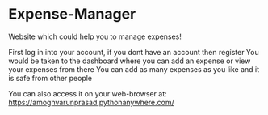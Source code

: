 # Expense-Manager
Website which could help you to manage expenses!

First log in into your account, if you dont have an account then register
You would be taken to the dashboard where you can add an expense or view your expenses from there
You can add as many expenses as you like and it is safe from other people

You can also access it on your web-browser at: https://amoghvarunprasad.pythonanywhere.com/
